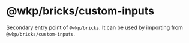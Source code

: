 # @wkp/bricks/custom-inputs

Secondary entry point of `@wkp/bricks`. It can be used by importing from `@wkp/bricks/custom-inputs`.
